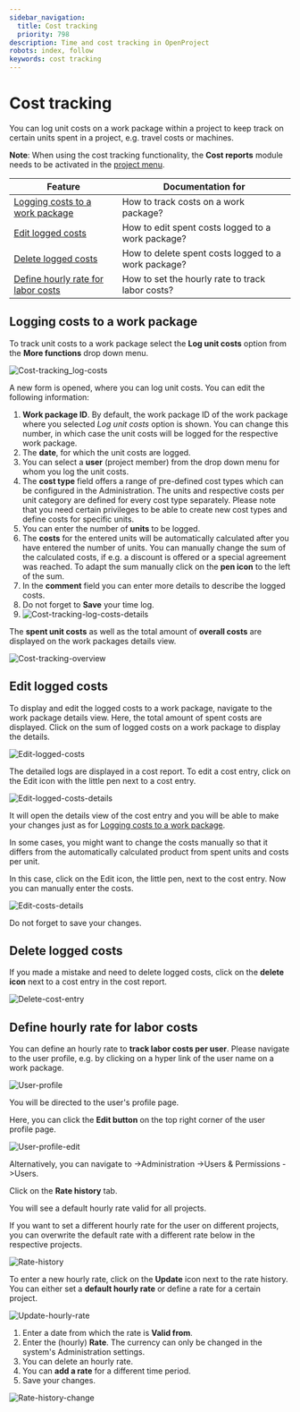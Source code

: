 ```yaml
---
sidebar_navigation:
  title: Cost tracking
  priority: 798
description: Time and cost tracking in OpenProject
robots: index, follow
keywords: cost tracking
---
```


# Cost tracking

You can log unit costs on a work package within a project to keep track on certain units spent in a project, e.g. travel costs or machines.

<div class="alert alert-info" role="alert">

**Note**: When using the cost tracking functionality, the **Cost reports** module needs to be activated in the [project menu](../../projects/).

</div>

| Feature                                                      | Documentation for                                   |
| ------------------------------------------------------------ | --------------------------------------------------- |
| [Logging costs to a work package](#logging-costs-to-a-work-package) | How to track costs on a work package?               |
| [Edit logged costs](#edit-logged-costs)                      | How to edit spent costs logged to a work package?   |
| [Delete logged costs](#delete-logged-costs)                  | How to delete spent costs logged to a work package? |
| [Define hourly rate for labor costs](#define-hourly-rate-for-labor-costs) | How to set the hourly rate to track labor costs?    |

## Logging costs to a work package

To track unit costs to a work package select the **Log unit costs** option from the **More functions** drop down menu.

![Cost-tracking_log-costs](Cost-tracking_log-costs.png)

A new form is opened, where you can log unit costs. You can edit the following information:

1. **Work package ID**. By default, the work package ID of the work package where you selected *Log unit costs* option is shown. You can change this number, in which case the unit costs will be logged for the respective work package.
2. The **date**, for which the unit costs are logged.
3. You can select a **user** (project member) from the drop down menu for whom you log the unit costs.
4. The **cost type** field offers a range of pre-defined cost types which can be configured in the Administration. The  units and respective costs per unit category are defined for every cost type separately. Please note that you need certain privileges to be able to  create new cost types and define costs for specific units.
5. You can enter the number of **units** to be logged.
6. The **costs** for the entered units will be automatically calculated  after you have entered the number of units. You can manually change the sum of the calculated costs, if e.g. a discount is offered or a special agreement was reached. To adapt the sum manually click on the **pen icon** to the left of the sum.
7. In the **comment** field you can enter more details to describe the logged costs.
8. Do not forget to **Save** your time log.
9. ![Cost-tracking-log-costs-details](Cost-tracking-log-costs-details.png)

The **spent unit costs** as well as the total amount of **overall costs** are displayed on the work packages details view.



![Cost-tracking-overview](Cost-tracking-overview.png)



## Edit logged costs

To display and edit the logged costs to a work package, navigate to the work package details view. Here, the total amount of spent costs are displayed. Click on the sum of logged costs on a work package to display the details.

![Edit-logged-costs](Edit-logged-costs.png)

The detailed logs are displayed in a cost report. To edit a cost entry, click on the Edit icon with the little pen next to a cost entry.

![Edit-logged-costs-details](Edit-logged-costs-details.png)

It will open the details view of the cost entry and you will be able to make your changes just as for [Logging costs to a work package](#logging-costs-to-a-work-package).

In some cases, you might want to change the costs manually so that it differs from the automatically calculated product from spent units and costs per unit.

In this case, click on the Edit icon, the little pen, next to the cost entry. Now you can manually enter the costs.

![Edit-costs-details](Edit-costs-details.png)

Do not forget to save your changes.

## Delete logged costs

If you made a mistake and need to delete logged costs, click on the **delete icon** next to a cost entry in the cost report.

![Delete-cost-entry](Delete-cost-entry.png)

## Define hourly rate for labor costs

You can define an hourly rate to **track labor costs per user**. Please navigate to the user profile, e.g. by clicking on a hyper link of the user name on a work package.

 ![User-profile](User-profile.png)

You will be directed to the user's profile page.

Here, you can click the **Edit button** on the top right corner of the user profile page.

 ![User-profile-edit](User-profile-edit.png)

Alternatively, you can navigate to ->Administration ->Users & Permissions ->Users.

Click on the **Rate history** tab.

You will see a default hourly rate valid for all projects.

If you want to set a different hourly rate for the user on different projects, you can overwrite the default rate with a different rate below in the respective projects.

![Rate-history](Rate-history-1574778553695.png)

To enter a new hourly rate, click on the **Update** icon next to the rate history. You can either set a **default hourly rate** or define a rate for a certain project.

![Update-hourly-rate](Update-hourly-rate-1574778595938.png)

1. Enter a date from which the rate is **Valid from**.
2. Enter the (hourly) **Rate**. The currency can only be changed in the system's Administration settings.
3. You can delete an hourly rate.
4. You can **add a rate** for a different time period.
5. Save your changes.

![Rate-history-change](Rate-history-change.png)
